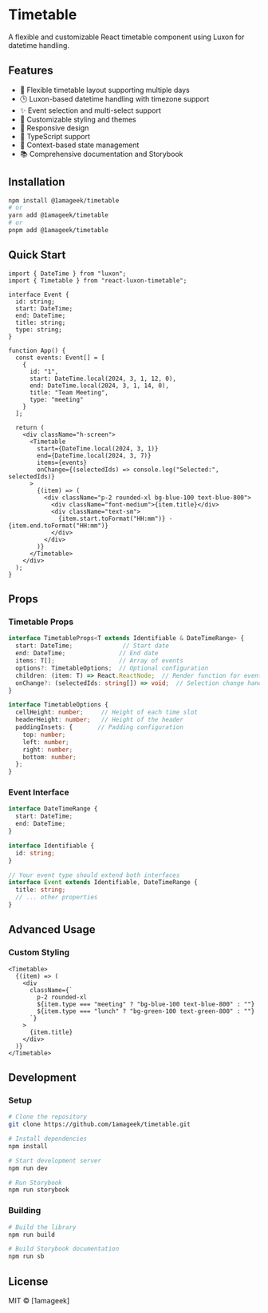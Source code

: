 # Timetable

A flexible and customizable React timetable component using Luxon for datetime handling.

## Features

- 📅 Flexible timetable layout supporting multiple days
- 🕒 Luxon-based datetime handling with timezone support
- ✨ Event selection and multi-select support
- 🎨 Customizable styling and themes
- 📱 Responsive design
- 💪 TypeScript support
- 🔄 Context-based state management
- 📚 Comprehensive documentation and Storybook

## Installation

```bash
npm install @1amageek/timetable
# or
yarn add @1amageek/timetable
# or
pnpm add @1amageek/timetable
```

## Quick Start

```tsx
import { DateTime } from "luxon";
import { Timetable } from "react-luxon-timetable";

interface Event {
  id: string;
  start: DateTime;
  end: DateTime;
  title: string;
  type: string;
}

function App() {
  const events: Event[] = [
    {
      id: "1",
      start: DateTime.local(2024, 3, 1, 12, 0),
      end: DateTime.local(2024, 3, 1, 14, 0),
      title: "Team Meeting",
      type: "meeting"
    }
  ];

  return (
    <div className="h-screen">
      <Timetable
        start={DateTime.local(2024, 3, 1)}
        end={DateTime.local(2024, 3, 7)}
        items={events}
        onChange={(selectedIds) => console.log("Selected:", selectedIds)}
      >
        {(item) => (
          <div className="p-2 rounded-xl bg-blue-100 text-blue-800">
            <div className="font-medium">{item.title}</div>
            <div className="text-sm">
              {item.start.toFormat("HH:mm")} - {item.end.toFormat("HH:mm")}
            </div>
          </div>
        )}
      </Timetable>
    </div>
  );
}
```

## Props

### Timetable Props

```typescript
interface TimetableProps<T extends Identifiable & DateTimeRange> {
  start: DateTime;              // Start date
  end: DateTime;               // End date
  items: T[];                  // Array of events
  options?: TimetableOptions;  // Optional configuration
  children: (item: T) => React.ReactNode;  // Render function for events
  onChange?: (selectedIds: string[]) => void;  // Selection change handler
}

interface TimetableOptions {
  cellHeight: number;     // Height of each time slot
  headerHeight: number;   // Height of the header
  paddingInsets: {       // Padding configuration
    top: number;
    left: number;
    right: number;
    bottom: number;
  };
}
```

### Event Interface

```typescript
interface DateTimeRange {
  start: DateTime;
  end: DateTime;
}

interface Identifiable {
  id: string;
}

// Your event type should extend both interfaces
interface Event extends Identifiable, DateTimeRange {
  title: string;
  // ... other properties
}
```

## Advanced Usage

### Custom Styling

```tsx
<Timetable>
  {(item) => (
    <div
      className={`
        p-2 rounded-xl 
        ${item.type === "meeting" ? "bg-blue-100 text-blue-800" : ""}
        ${item.type === "lunch" ? "bg-green-100 text-green-800" : ""}
      `}
    >
      {item.title}
    </div>
  )}
</Timetable>
```

## Development

### Setup

```bash
# Clone the repository
git clone https://github.com/1amageek/timetable.git

# Install dependencies
npm install

# Start development server
npm run dev

# Run Storybook
npm run storybook
```

### Building

```bash
# Build the library
npm run build

# Build Storybook documentation
npm run sb
```


## License

MIT © [1amageek]